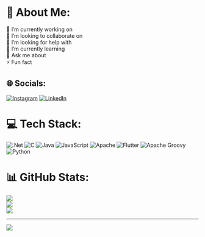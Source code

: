 # 💫 About Me:
🔭 I’m currently working on<br>👯 I’m looking to collaborate on<br>🤝 I’m looking for help with<br>🌱 I’m currently learning<br>💬 Ask me about<br>⚡ Fun fact


## 🌐 Socials:
[![Instagram](https://img.shields.io/badge/Instagram-%23E4405F.svg?logo=Instagram&logoColor=white)](https://instagram.com/nicolai.dybro) [![LinkedIn](https://img.shields.io/badge/LinkedIn-%230077B5.svg?logo=linkedin&logoColor=white)](https://linkedin.com/in/NicolaiDybro) 

# 💻 Tech Stack:
![.Net](https://img.shields.io/badge/.NET-5C2D91?style=flat&logo=.net&logoColor=white) ![C](https://img.shields.io/badge/c-%2300599C.svg?style=flat&logo=c&logoColor=white) ![Java](https://img.shields.io/badge/java-%23ED8B00.svg?style=flat&logo=openjdk&logoColor=white) ![JavaScript](https://img.shields.io/badge/javascript-%23323330.svg?style=flat&logo=javascript&logoColor=%23F7DF1E) ![Apache](https://img.shields.io/badge/apache-%23D42029.svg?style=flat&logo=apache&logoColor=white) ![Flutter](https://img.shields.io/badge/Flutter-%2302569B.svg?style=flat&logo=Flutter&logoColor=white) ![Apache Groovy](https://img.shields.io/badge/Apache%20Groovy-4298B8.svg?style=flat&logo=Apache+Groovy&logoColor=white) ![Python](https://img.shields.io/badge/python-3670A0?style=flat&logo=python&logoColor=ffdd54)
# 📊 GitHub Stats:
![](https://github-readme-stats.vercel.app/api?username=NicolaiDybro&theme=dracula&hide_border=false&include_all_commits=true&count_private=true)<br/>
![](https://github-readme-streak-stats.herokuapp.com/?user=NicolaiDybro&theme=dracula&hide_border=false)<br/>
![](https://github-readme-stats.vercel.app/api/top-langs/?username=NicolaiDybro&theme=dracula&hide_border=false&include_all_commits=true&count_private=true&layout=compact)

---
[![](https://visitcount.itsvg.in/api?id=NicolaiDybro&icon=1&color=1)](https://visitcount.itsvg.in)

<!-- Proudly created with GPRM ( https://gprm.itsvg.in ) -->

